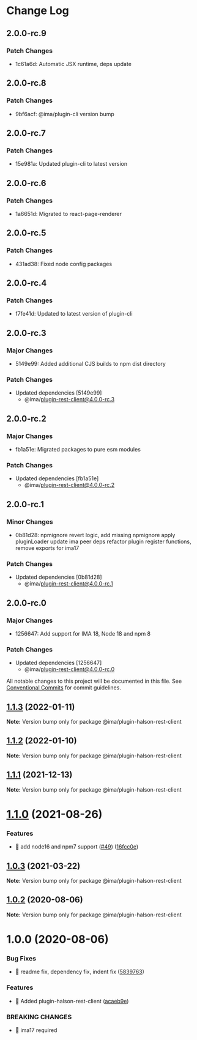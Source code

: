 # Change Log

## 2.0.0-rc.9

### Patch Changes

- 1c61a6d: Automatic JSX runtime, deps update

## 2.0.0-rc.8

### Patch Changes

- 9bf6acf: @ima/plugin-cli version bump

## 2.0.0-rc.7

### Patch Changes

- 15e981a: Updated plugin-cli to latest version

## 2.0.0-rc.6

### Patch Changes

- 1a6651d: Migrated to react-page-renderer

## 2.0.0-rc.5

### Patch Changes

- 431ad38: Fixed node config packages

## 2.0.0-rc.4

### Patch Changes

- f7fe41d: Updated to latest version of plugin-cli

## 2.0.0-rc.3

### Major Changes

- 5149e99: Added additional CJS builds to npm dist directory

### Patch Changes

- Updated dependencies [5149e99]
  - @ima/plugin-rest-client@4.0.0-rc.3

## 2.0.0-rc.2

### Major Changes

- fb1a51e: Migrated packages to pure esm modules

### Patch Changes

- Updated dependencies [fb1a51e]
  - @ima/plugin-rest-client@4.0.0-rc.2

## 2.0.0-rc.1

### Minor Changes

- 0b81d28: npmignore revert logic, add missing npmignore
  apply pluginLoader
  update ima peer deps
  refactor plugin register functions, remove exports for ima17

### Patch Changes

- Updated dependencies [0b81d28]
  - @ima/plugin-rest-client@4.0.0-rc.1

## 2.0.0-rc.0

### Major Changes

- 1256647: Add support for IMA 18, Node 18 and npm 8

### Patch Changes

- Updated dependencies [1256647]
  - @ima/plugin-rest-client@4.0.0-rc.0

All notable changes to this project will be documented in this file.
See [Conventional Commits](https://conventionalcommits.org) for commit guidelines.

## [1.1.3](https://github.com/seznam/IMA.js-plugins/compare/@ima/plugin-halson-rest-client@1.1.2...@ima/plugin-halson-rest-client@1.1.3) (2022-01-11)

**Note:** Version bump only for package @ima/plugin-halson-rest-client

## [1.1.2](https://github.com/seznam/IMA.js-plugins/compare/@ima/plugin-halson-rest-client@1.1.1...@ima/plugin-halson-rest-client@1.1.2) (2022-01-10)

**Note:** Version bump only for package @ima/plugin-halson-rest-client

## [1.1.1](https://github.com/seznam/IMA.js-plugins/compare/@ima/plugin-halson-rest-client@1.1.0...@ima/plugin-halson-rest-client@1.1.1) (2021-12-13)

**Note:** Version bump only for package @ima/plugin-halson-rest-client

# [1.1.0](https://github.com/seznam/IMA.js-plugins/compare/@ima/plugin-halson-rest-client@1.0.3...@ima/plugin-halson-rest-client@1.1.0) (2021-08-26)

### Features

- 🎸 add node16 and npm7 support ([#49](https://github.com/seznam/IMA.js-plugins/issues/49)) ([16fcc0e](https://github.com/seznam/IMA.js-plugins/commit/16fcc0eab73da5651171d110100e5a5ec9cbdcf1))

## [1.0.3](https://github.com/seznam/IMA.js-plugins/compare/@ima/plugin-halson-rest-client@1.0.2...@ima/plugin-halson-rest-client@1.0.3) (2021-03-22)

**Note:** Version bump only for package @ima/plugin-halson-rest-client

## [1.0.2](https://github.com/seznam/IMA.js-plugins/compare/@ima/plugin-halson-rest-client@1.0.0...@ima/plugin-halson-rest-client@1.0.2) (2020-08-06)

**Note:** Version bump only for package @ima/plugin-halson-rest-client

# 1.0.0 (2020-08-06)

### Bug Fixes

- 🐛 readme fix, dependency fix, indent fix ([5839763](https://github.com/seznam/IMA.js-plugins/commit/5839763ff01cc3d6d558803270ef120015fbc9a9))

### Features

- 🎸 Added plugin-halson-rest-client ([acaeb9e](https://github.com/seznam/IMA.js-plugins/commit/acaeb9ec9119dec89545ba5f4c6e143ae673dbba))

### BREAKING CHANGES

- 🧨 ima17 required
